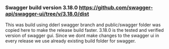 ### Swagger build version 3.18.0 https://github.com/swagger-api/swagger-ui/tree/v/3.18.0/dist
This was build using dderl swagger branch and public/swagger folder was copied here to make the release build faster.
3.18.0 is the tested and verified version of swagger gui.
Since we dont make changes to the swagger ui in every release we use already existing build folder for swagger.